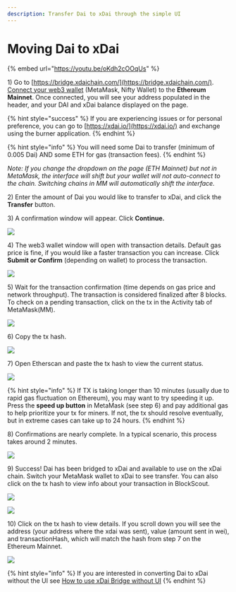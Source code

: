 ```yaml
---
description: Transfer Dai to xDai through the simple UI
---
```


# Moving Dai to xDai

{% embed url="https://youtu.be/oKdh2cOOqUs" %}

1\) Go to [https://bridge.xdaichain.com/](https://bridge.xdaichain.com/). [Connect your web3 wallet](../wallets/metamask/metamask-setup.md) \(MetaMask, Nifty Wallet\) to the **Ethereum Mainnet**. Once connected, you will see your address populated in the header, and your DAI and xDai balance displayed on the page. 

{% hint style="success" %}
If you are experiencing issues or for personal preference, you can go to [https://xdai.io/](https://xdai.io/) and exchange using the burner application.
{% endhint %}

{% hint style="info" %}
You will need some Dai to transfer \(minimum of 0.005 Dai\) AND some ETH for gas \(transaction fees\).
{% endhint %}

_Note: If you change the dropdown on the page \(ETH Mainnet\) but not in MetaMask, the interface will shift but your wallet will not auto-connect to the chain. Switching chains in MM will automatically shift the interface._

2\) Enter the amount of Dai you would like to transfer to xDai, and click the **Transfer** button.

3\) A confirmation window will appear. Click **Continue.**

![](../../.gitbook/assets/bridge2.jpeg)

4\) The web3 wallet window will open with transaction details. Default gas price is fine, if you would like a faster transaction you can increase. Click **Submit or Confirm** \(depending on wallet\) to process the transaction.

![](../../.gitbook/assets/bridge3.jpg)

5\) Wait for the transaction confirmation \(time depends on gas price and network throughput\). The transaction is considered finalized after 8 blocks. To check on a pending transaction, click on the tx in the Activity tab of MetaMask\(MM\).

![](../../.gitbook/assets/bridge4.jpg)

6\) Copy the tx hash.

![](../../.gitbook/assets/bridge5.jpg)

7\) Open Etherscan and paste the tx hash to view the current status.

![](../../.gitbook/assets/bridge6-etherscan.jpg)

{% hint style="info" %}
If TX is taking longer than 10 minutes \(usually due to rapid gas fluctuation on Ethereum\), you may want to try speeding it up. Press the **speed up button** in MetaMask \(see step 6\) and pay additional gas to help prioritize your tx for miners. If not, the tx should resolve eventually, but in extreme cases can take up to 24 hours.
{% endhint %}

8\) Confirmations are nearly complete. In a typical scenario, this process takes around 2 minutes.

![](../../.gitbook/assets/bridge7.jpg)

9\) Success! Dai has been bridged to xDai and available to use on the xDai chain. Switch your MetaMask wallet to xDai to see transfer. You can also click on the tx hash to view info about your transaction in BlockScout.

![](../../.gitbook/assets/bridge8.jpg)

![](../../.gitbook/assets/xdai22.jpg)

10\) Click on the tx hash to view details. If you scroll down you will see the address \(your address where the xdai was sent\), value \(amount sent in wei\), and transactionHash, which will match the hash from step 7 on the Ethereum Mainnet.

![](../../.gitbook/assets/bridge9.jpg)

{% hint style="info" %}
If you are interested in converting Dai to xDai without the UI see [How to use xDai Bridge without UI](https://docs.tokenbridge.net/xdai-bridge/how-to-use-xdai-bridge-without-ui) 
{% endhint %}

